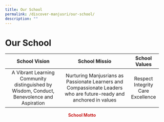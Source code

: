 ```yaml
---
title: Our School
permalink: /discover-manjusri/our-school/
description: ""
---
```

# Our School

| School Vision      | School Missio      | School Values |
|:-----------:|:-----------:|:--------------:|
| A Vibrant Learning Community distinguished by Wisdom, Conduct, Benevolence and Aspiration | Nurturing Manjusrians as Passionate Learners and Compassionate Leaders who are future-ready and anchored in values |       Respect <br>Integrity<br>Care<br>Excellence        |

<p style = "color: #c81b1b; text-align: center"> <b>School Motto</b> </p>
